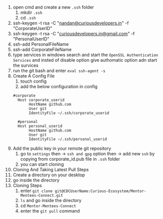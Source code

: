 1. open cmd and create a new `.ssh` folder
   1. mkdir `.ssh`
   2. cd `.ssh`
2. ssh-keygen -t rsa -C "nandan@curiousdevelopers.in" -f "CorporateUserID"
3. ssh-keygen -t rsa -C "curiousdevelopers.in@gmail.com" -f "PersonalUserID"
4. ssh-add PersonalFileName
5. ssh-add CorporateFileName
6. type services in windows search and start the `OpenSSL Authentication Services` and insted of disable option give authomatic option adn start the survices
7. run the git bash and enter `eval ssh-agent -s`
8. Create A Config File
   1. touch config
   2. add the below configuration in config
   ```
   #corporate
     Host corporate_userid
          HostName github.com
          User git
          IdentityFile ~/.ssh/corporate_userid

     #personal
     Host personal_userid
          HostName github.com
          User git
          IdentityFile ~/.ssh/personal_userid
   ```
9. Add the public key in your remote git repository
   1. go to `settings` then -> `ssh and gpg` option then -> add new `ssh` by copying from corporate_id.pub file in `.ssh` folder 
   2. you can start cloning
10. Cloning And Taking Latest Pull Steps
   1. Create a directory on your desktop
   2. go inside the directory
   3. Cloning Steps
      1. enter `git clone git@CDCUserName:Curious-Ecosystem/Mentor-Mentees-Connect.git`
      2. `ls` and go inside the directory
      3. cd `Mentor-Mentees-Connect`
      4. enter the `git pull` command